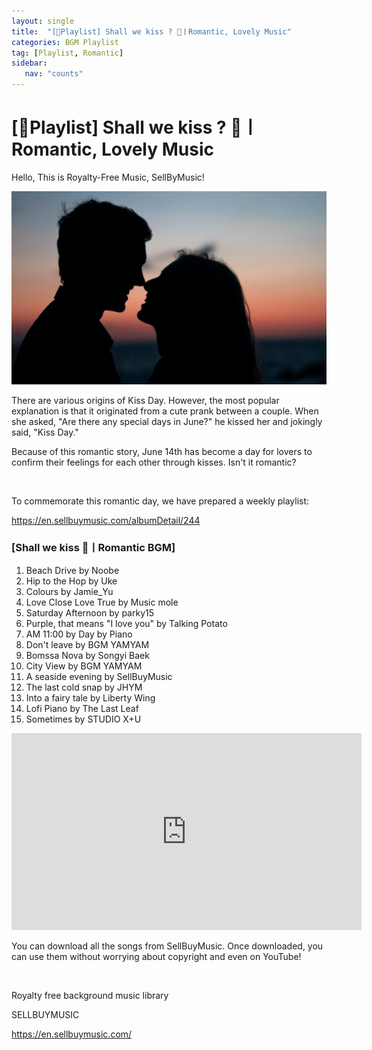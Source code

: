 ```yaml
---
layout: single
title:  "[🎼Playlist] Shall we kiss ? 👄ㅣRomantic, Lovely Music"
categories: BGM Playlist
tag: [Playlist, Romantic]
sidebar:
   nav: "counts"
---
```

<h1>[🎼Playlist] Shall we kiss ? 👄ㅣRomantic, Lovely Music</h1>
<p>Hello, This is Royalty-Free Music, SellByMusic!</p>
<p><img src="images/2023-06-15-Kissday/20230615kissday.jpg" alt="[image1] Kiss day - sellbuymusic"></p>
<p>There are various origins of Kiss Day. However, the most popular explanation is that it originated from a cute prank between a couple. When she asked, &quot;Are there any special days in June?&quot; he kissed her and jokingly said, &quot;Kiss Day.&quot;</p>
<p>Because of this romantic story, June 14th has become a day for lovers to confirm their feelings for each other through kisses. Isn&#39;t it romantic?</p>
<p>&nbsp;</p>
<p>To commemorate this romantic day, we have prepared a weekly playlist:</p>
<p><a href='https://en.sellbuymusic.com/albumDetail/244' target='_blank' class='url'>https://en.sellbuymusic.com/albumDetail/244</a></p>
<h3>[Shall we kiss 👄ㅣRomantic BGM]</h3>
<ol>
<li>Beach Drive by Noobe</li>
<li>Hip to the Hop by Uke</li>
<li>Colours by Jamie_Yu</li>
<li>Love Close Love True by Music mole</li>
<li>Saturday Afternoon by parky15</li>
<li>Purple, that means &quot;I love you&quot; by Talking Potato</li>
<li>AM 11:00 by Day by Piano</li>
<li>Don&#39;t leave by BGM YAMYAM</li>
<li>Bomssa Nova by Songyi Baek</li>
<li>City View by BGM YAMYAM</li>
<li>A seaside evening by SellBuyMusic</li>
<li>The last cold snap by JHYM</li>
<li>Into a fairy tale by Liberty Wing</li>
<li>Lofi Piano by The Last Leaf</li>
<li>Sometimes by STUDIO X+U</li>

</ol>
<p><iframe width="560" height="315" src="https://www.youtube.com/embed/K-F1DxLm4t0" title="YouTube video player" frameborder="0" allow="accelerometer; autoplay; clipboard-write; encrypted-media; gyroscope; picture-in-picture; web-share" allowfullscreen></iframe></p>
<p>You can download all the songs from SellBuyMusic. Once downloaded, you can use them without worrying about copyright and even on YouTube!</p>
<p>&nbsp;</p>
<p>Royalty free background music library</p>
<p>SELLBUYMUSIC</p>
<p><a href='https://en.sellbuymusic.com/' target='_blank' class='url'>https://en.sellbuymusic.com/</a></p>